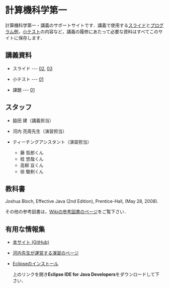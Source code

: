 # 計算機科学第一

計算機科学第一・講義のサポートサイトです．講義で使用する[スライド](cs1-2012/tree/master/slides)と[プログラム例](cs1-2012/tree/master/src)，[小テスト](cs1-2012/tree/master/tests)の内容など，講義の履修にあたって必要な資料はすべてこのサイトに保存します．

## 講義資料

- スライド --- [02](https://github.com/wakita/cs1-2012/blob/master/slides/2.pdf), [03](https://github.com/wakita/cs1-2012/blob/master/slides/3.pdf)

- 小テスト --- [01](https://github.com/wakita/cs1-2012/wiki/KW-Test01)

- 課題 --- [01](https://github.com/wakita/cs1-2012/wiki/KW-Assignment01)

## スタッフ

- 脇田 建（講義担当）

- 河内 亮周先生（演習担当）

- ティーチングアシスタント（演習担当）
    - 藤 哲郎くん
    - 桂 悠哉くん
    - 高柳 亘くん
    - 徐 駿剣くん

## 教科書

Joshua Bloch, Effective Java (2nd Edition), Prentice-Hall, (May 28, 2008).

その他の参考図書は，[Wikiの参考図書のページ](https://github.com/wakita/cs1-2012/wiki/Readings)をご覧下さい．

## 有用な情報集

- [本サイト (GitHub)](https://github.com/wakita/cs1-2012)

- [河内先生が運営する演習のページ](http://www.is.titech.ac.jp/~kawachi/class/2012/cs1/)

- [Eclipseのインストール](http://www.eclipse.org/downloads/)

    上のリンクを開き**Eclipse IDE for Java Developers**をダウンロードして下さい．

